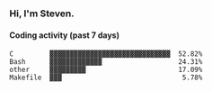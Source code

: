 ### Hi, I'm Steven.

#### Coding activity (past 7 days)
```
C         ▓▓▓▓▓▓▓▓▓▓▓▓▓▓▓▓▓▓▓▓▓▓▓▓▓▓▓▓▓▓  52.82%
Bash      ▓▓▓▓▓▓▓▓▓▓▓▓▓                   24.31%
other     ▓▓▓▓▓▓▓▓▓                       17.09%
Makefile  ▓▓▓                              5.78%
```

